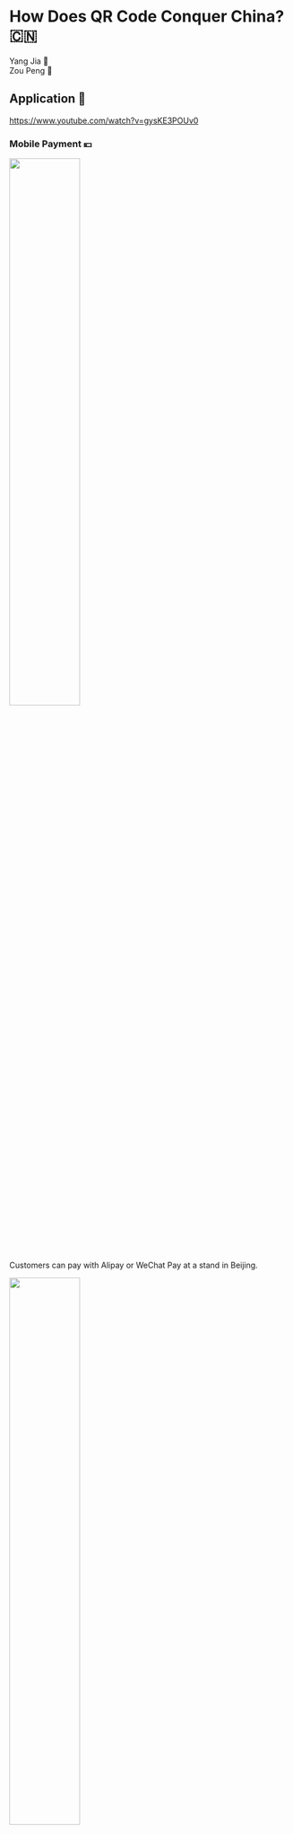 # How Does QR Code Conquer China?  :cn:

Yang Jia     :girl:   
Zou Peng     :boy:

## Application :satellite:

<https://www.youtube.com/watch?v=gysKE3POUv0>

### Mobile Payment :yen:

<img src="mhack_pre/1_mobile_pay/commondity_pur/qr-code-1.jpg" width="50%" height="50%">

Customers can pay with Alipay or WeChat Pay at a stand in Beijing.


<img src="mhack_pre/1_mobile_pay/commondity_pur/qr-code-3-1.jpg" width="50%" height="50%">

It takes only a few seconds to process a transaction.

<img src="mhack_pre/1_mobile_pay/pocket_mon/qr_1-4.png" width="50%" height="50%">

Give and collect gifts at a wedding

<img src="mhack_pre/1_mobile_pay/pocket_mon/qr_1-2.png" width="50%" height="50%">

Panhandlers receive donation from mobile payment QR codes 

------

### Utilization of Public Resources :bike:

<img src="mhack_pre/2_utilize_pub_resr/2.png" width="50%" height="50%">

Unlocks a bike of Chinese bike-sharing company Mobike by scanning the QR Code

-----

### Origin Tracking :cow2:

<img src="mhack_pre/3_info_tracking/1.png" width="50%" height="50%">

Identify pets

<img src="mhack_pre/3_info_tracking/2.png" width="50%" height="50%">

Identify senior citizens & Find losing elders

<img src="mhack_pre/3_info_tracking/3.jpg" width="50%" height="50%">

Track food from source to fork

-----

### Detailed Information Acquiring :computer:

<img src="mhack_pre/4_acquire_detail/1.png" width="50%" height="50%">

Post and reply to job boards

<img src="mhack_pre/4_acquire_detail/2.png" width="50%" height="50%">

Check authenticity and gain more information about foods and drinks

<img src="mhack_pre/4_acquire_detail/4.png" width="50%" height="50%">

"Scan code to win prizes" promotion

<img src="mhack_pre/4_acquire_detail/5.png" width="50%" height="50%">

QR code works as identity badge

-----
-----

## Thanks to the sqaured barcode 
![](JPQRcode.png)
![](BarQR.jpg)

#### Barcode
1. limited capacity of information
2. weak fault-tolerant system

#### QR code
1. large capacity of information(support all types of words)
2. small space
3. strong adaptability to getting dirty and damaged

-----
-----

## Mobile Payment _ A Success of Third-party Payment

The banking system of China undertakes two basic business
1. identity authentication 
2. transfer settlement.

characteristics of Mobile Payment Platform in China: 
1. Savings card is the mainstream
2. Instant transfer.

Saving cards:
1. No treshold, open accouts freely
2. Get card instantly
<img src="Unionpay.png" width="50%" height="50%">


-----
-----

## Sharing Bikes _ A New Utilizaiton Mode of Public Resources 
<img src="Bike-sharing.jpg" width="50%" height="50%">  
[Bike-sharing is booming in China]



#### 1.why is sharing bikes so popular in China?
<img src="bike_sharing2.jpg" width="50%" height="50%">

1.dockless, it can be parked anywhere. 
|| fixed docking stations, only park in specific location very inconvenient
2.bike location is showed in the app, actually, not necessary
|| station, walk to




#### 2. why they can't crack other countries
<img src="bike_sharing2.jpg" width="50%" height="50%">
[Bike-sharing companies like Mobike and Ofo getting lost in translation]




##### [1]essibility and convenience requires two things:
1. a huge fleet of bikes
2. a huge workforce to spread the bikes to the most needed areas




##### [2]Profitable for their companies:
1.dense urban areas & heavy ridership to stay profitavle
2.huge workforce to spread the bikes to the most needed areas




##### [3]Relatively lax regulation




##### [4]Support from the government




#### To conclude:
China:
- massive urban population
- a large, cheap labor force
- relatively lax regulation on bike parking 
- support from gov

-----
-----


## Future

<img src="facialrecognization.jpg" width="50%" height="50%">

The founder of Alibaba, Jack Ma was showing how to use Facial Recognization to pay by Alipay.
China is on the way...
